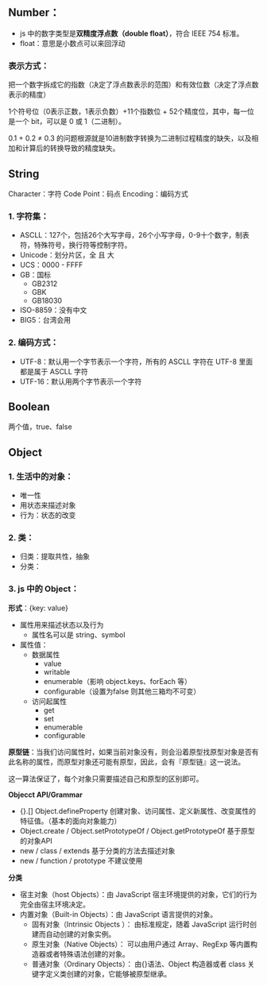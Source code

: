 ## Number：
- js 中的数字类型是**双精度浮点数（double float）**，符合 IEEE 754 标准。
- float：意思是小数点可以来回浮动

### 表示方式：
把一个数字拆成它的指数（决定了浮点数表示的范围）和有效位数（决定了浮点数表示的精度）

1个符号位（0表示正数，1表示负数）+11个指数位 + 52个精度位，其中，每一位是一个 bit，可以是 0 或 1（二进制）。

0.1 + 0.2 ≠ 0.3 的问题根源就是10进制数字转换为二进制过程精度的缺失，以及相加和计算后的转换导致的精度缺失。

## String
Character：字符
Code Point：码点
Encoding：编码方式

### 1. 字符集：
- ASCLL：127个，包括26个大写字母，26个小写字母，0-9十个数字，制表符，特殊符号，换行符等控制字符。
- Unicode：划分片区，全 且 大
- UCS：0000 - FFFF
- GB：国标
  - GB2312
  - GBK
  - GB18030
- ISO-8859：没有中文
- BIG5：台湾会用

### 2. 编码方式：
- UTF-8：默认用一个字节表示一个字符，所有的 ASCLL 字符在 UTF-8 里面都是属于 ASCLL 字符
- UTF-16：默认用两个字节表示一个字符

## Boolean
两个值，true、false

## Object
### 1. 生活中的对象：
- 唯一性
- 用状态来描述对象
- 行为：状态的改变

### 2. 类：
- 归类：提取共性，抽象
- 分类：

### 3. js 中的 Object：
**形式**：{key: value}
- 属性用来描述状态以及行为
  - 属性名可以是 string、symbol
- 属性值：
  - 数据属性
    - value
    - writable
    - enumerable（影响 object.keys、forEach 等）
    - configurable（设置为false 则其他三箱均不可变）
  - 访问起属性
    - get
    - set
    - enumerable
    - configurable

**原型链**：当我们访问属性时，如果当前对象没有，则会沿着原型找原型对象是否有此名称的属性，而原型对象还可能有原型，因此，会有『原型链』这一说法。

这一算法保证了，每个对象只需要描述自己和原型的区别即可。

**Objecct API/Grammar**
- {}.[] Object.defineProperty 创建对象、访问属性、定义新属性、改变属性的特征值。（基本的面向对象能力）
- Object.create / Object.setPrototypeOf / Object.getPrototypeOf 基于原型的对象API
- new / class / extends 基于分类的方法去描述对象
- new / function / prototype 不建议使用


**分类**
- 宿主对象（host Objects）：由 JavaScript 宿主环境提供的对象，它们的行为完全由宿主环境决定。
- 内置对象（Built-in Objects）：由 JavaScript 语言提供的对象。
  - 固有对象（Intrinsic Objects ）：
    由标准规定，随着 JavaScript 运行时创建而自动创建的对象实例。
  - 原生对象（Native Objects）：
    可以由用户通过 Array、RegExp 等内置构造器或者特殊语法创建的对象。
  - 普通对象（Ordinary Objects）：
    由{}语法、Object 构造器或者 class 关键字定义类创建的对象，它能够被原型继承。
